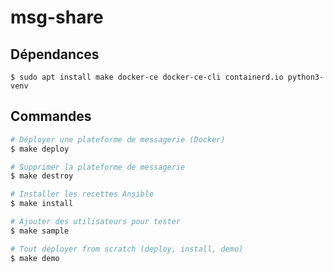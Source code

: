 # msg-share

## Dépendances
```
$ sudo apt install make docker-ce docker-ce-cli containerd.io python3-venv 
```
## Commandes

``` bash
# Déployer une plateforme de messagerie (Docker)
$ make deploy
```
``` bash
# Supprimer la plateforme de messagerie 
$ make destroy
```
``` bash
# Installer les recettes Ansible
$ make install
```
``` bash
# Ajouter des utilisateurs pour tester
$ make sample
```
``` bash
# Tout déployer from scratch (deploy, install, demo)
$ make demo
```